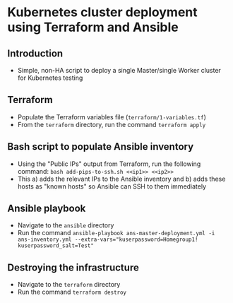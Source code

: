 # Kubernetes cluster deployment using Terraform and Ansible

## Introduction
 - Simple, non-HA script to deploy a single Master/single Worker cluster for Kubernetes testing

## Terraform
 - Populate the Terraform variables file (`terraform/1-variables.tf`)
 - From the `terraform` directory, run the command `terraform apply`

## Bash script to populate Ansible inventory
 - Using the "Public IPs" output from Terraform, run the following command: `bash add-pips-to-ssh.sh <<ip1>> <<ip2>>`
 - This a) adds the relevant IPs to the Ansible inventory and b) adds these hosts as "known hosts" so Ansible can SSH to them immediately

## Ansible playbook
 - Navigate to the `ansible` directory
 - Run the command `ansible-playbook ans-master-deployment.yml -i ans-inventory.yml --extra-vars="kuserpassword=Homegroup1! kuserpassword_salt=Test"`

## Destroying the infrastructure
 - Navigate to the `terraform` directory
 - Run the command `terraform destroy`
